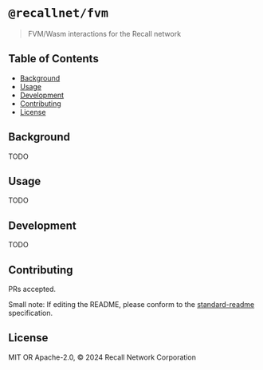 # `@recallnet/fvm`

> FVM/Wasm interactions for the Recall network

## Table of Contents

- [Background](#background)
- [Usage](#usage)
- [Development](#development)
- [Contributing](#contributing)
- [License](#license)

## Background

TODO

## Usage

TODO

## Development

TODO

## Contributing

PRs accepted.

Small note: If editing the README, please conform to
the [standard-readme](https://github.com/RichardLitt/standard-readme) specification.

## License

MIT OR Apache-2.0, © 2024 Recall Network Corporation
